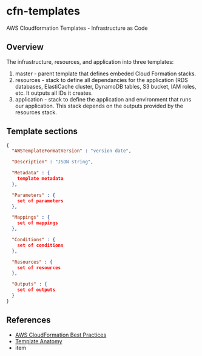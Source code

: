 # cfn-templates
AWS Cloudformation Templates - Infrastructure as Code

## Overview
The infrastructure, resources, and application into three templates:

1. master - parent template that defines embeded Cloud Formation stacks.
2. resources - stack to define all dependancies for the application (RDS databases, ElastiCache cluster, DynamoDB tables, S3 bucket, IAM roles, etc.  It outputs all IDs it creates.
3. application - stack to define the application and environment that runs our application.  This stack depends on the outputs provided by the resources stack.

## Template sections
```json
{
  "AWSTemplateFormatVersion" : "version date",

  "Description" : "JSON string",

  "Metadata" : {
    template metadata
  },

  "Parameters" : {
    set of parameters
  },

  "Mappings" : {
    set of mappings
  },

  "Conditions" : {
    set of conditions
  },

  "Resources" : {
    set of resources
  },

  "Outputs" : {
    set of outputs
  }
}
```

## References
- [AWS CloudFormation Best Practices](http://docs.aws.amazon.com/AWSCloudFormation/latest/UserGuide/best-practices.html "AWS CloudFormation Best Practices")
- [Template Anatomy](http://docs.aws.amazon.com/AWSCloudFormation/latest/UserGuide/template-anatomy.html "Template Anatomy")
- item


